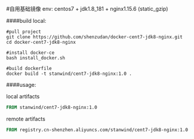 #自用基础镜像
env: centos7 + jdk1.8_181 + nginx1.15.6 (static_gzip)

####build local:
```shell
#pull project
git clone https://github.com/shenzudan/docker-cent7-jdk8-nginx.git
cd docker-cent7-jdk8-nginx

#install docker-ce
bash install_docker.sh

#build dockerfile
docker build -t stanwind/cent7-jdk8-nginx:1.0 .
```

####usage:

local artifacts
```dockerfile
FROM stanwind/cent7-jdk8-nginx:1.0
```

remote artifacts
```dockerfile
FROM registry.cn-shenzhen.aliyuncs.com/stanwind/cent7-jdk8-nginx:1.0
```








